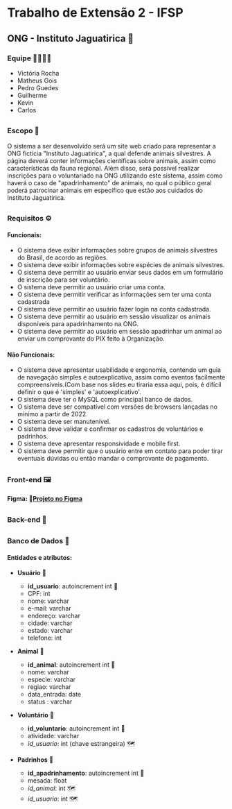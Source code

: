 # Trabalho de Extensão 2 - IFSP
## ONG - Instituto Jaguatirica 🐆
### Equipe 👩‍💻👨‍💻
- Victória Rocha
- Matheus Gois
- Pedro Guedes
- Guilherme
- Kevin
- Carlos
##
### Escopo 📃
  O sistema a ser desenvolvido será um site web criado para representar a ONG fictícia "Instituto Jaguatirica", a qual defende animais silvestres. A página deverá conter informações científicas sobre animais, assim como características da fauna regional. Além disso, será possível realizar inscrições para o voluntariado na ONG utilizando este sistema, assim como haverá o caso de "apadrinhamento" de animais, no qual o público geral poderá patrocinar animais em específico que estão aos cuidados do Instituto Jaguatirica.</p>
##
### Requisitos ⚙️
#### Funcionais:
- O sistema deve exibir informações sobre grupos de animais silvestres do Brasil, de acordo as regiões.
- O sistema deve exibir informações sobre espécies de animais silvestres.
- O sistema deve permitir ao usuário enviar seus dados em um formulário de inscrição para ser voluntário.
- O sistema deve permitir ao usuário criar uma conta.
- O sistema deve permitir verificar as informações sem ter uma conta cadastrada
- O sistema deve permitir ao usuário fazer login na conta cadastrada.
- O sistema deve permitir ao usuário em sessão visualizar os animais disponíveis para apadrinhamento na ONG.
- O sistema deve permitir ao usuário em sessão apadrinhar um animal ao enviar um comprovante do PIX feito à Organização.
#### Não Funcionais:
- O sistema deve apresentar usabilidade e ergonomia, contendo um guia de navegação simples e autoexplicativo, assim como eventos facilmente compreensíveis.(Com base nos slides eu tiraria essa aqui, pois, é difícil definir o que é 'simples' e 'autoexplicativo'. 
- O sistema deve ter o MySQL como principal banco de dados.
- O sistema deve ser compatível com versões de browsers lançadas no mínimo a partir de  2022.
- O sistema deve ser manutenível.
- O sistema deve validar e confirmar os cadastros de voluntários e padrinhos.
- O sistema deve apresentar responsividade e mobile first.
- O sistema deve permitir que o usuário entre em contato para poder tirar eventuais dúvidas ou então mandar o comprovante de pagamento.
##
### Front-end 🖼️
#### Figma: 🔗[Projeto no Figma](https://www.figma.com)
##
### Back-end 🔢
##
### Banco de Dados 🎲
#### Entidades e atributos:
- **Usuário** 👥
    - **id_usuario**: autoincrement int 🔑
    - CPF: int
    - nome: varchar
    - e-mail: varchar
    - endereço: varchar
    - cidade: varchar
    - estado: varchar
    - telefone: int
- **Animal** 🐾
    - **id_animal**: autoincrement int 🔑
    - nome: varchar
    - especie: varchar
    - regiao: varchar
    - data_entrada: date
    - status : varchar
- **Voluntário** 🤲
    - **id_voluntario**: autoincrement int 🔑
    - atividade: varchar
    - _id_usuario_: int (chave estrangeira) 🗺️

- **Padrinhos** 🤲
    - **id_apadrinhamento**: autoincrement int 🔑
    - mesada: float
    - _id_animal_: int 🗺️
    - _id_usuario_: int  🗺️


